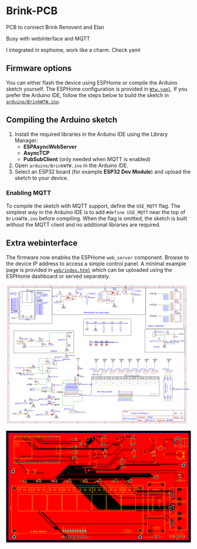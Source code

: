 # Brink-PCB
PCB to connect Brink Renovent and Elan

Busy with webinterface and MQTT

I integrated in esphome, work like a charm. Check yaml

## Firmware options

You can either flash the device using ESPHome or compile the Arduino sketch
yourself. The ESPHome configuration is provided in [`Wtw.yaml`](Wtw.yaml). If you
prefer the Arduino IDE, follow the steps below to build the sketch in
[`arduino/BrinkWTW.ino`](arduino/BrinkWTW.ino).

## Compiling the Arduino sketch

1. Install the required libraries in the Arduino IDE using the Library Manager:
   - **ESPAsyncWebServer**
   - **AsyncTCP**
   - **PubSubClient** (only needed when MQTT is enabled)
2. Open `arduino/BrinkWTW.ino` in the Arduino IDE.
3. Select an ESP32 board (for example **ESP32 Dev Module**) and upload the
   sketch to your device.

### Enabling MQTT

To compile the sketch with MQTT support, define the `USE_MQTT` flag. The
simplest way in the Arduino IDE is to add `#define USE_MQTT` near the top of
`BrinkWTW.ino` before compiling. When the flag is omitted, the sketch is built
without the MQTT client and no additional libraries are required.

## Extra webinterface

The firmware now enables the ESPHome `web_server` component. Browse to the
device IP address to access a simple control panel. A minimal example page is
provided in [`web/index.html`](web/index.html) which can be uploaded using the
ESPHome dashboard or served separately.

![Schematic](Schematic.png)

![PCB](PCB.png)
